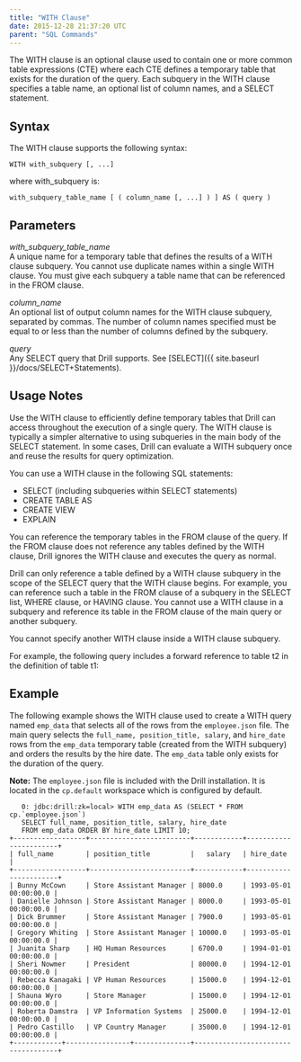 ```yaml
---
title: "WITH Clause"
date: 2015-12-28 21:37:20 UTC
parent: "SQL Commands"
---
```

The WITH clause is an optional clause used to contain one or more common table
expressions (CTE) where each CTE defines a temporary table that exists for the
duration of the query. Each subquery in the WITH clause specifies a table
name, an optional list of column names, and a SELECT statement.

## Syntax

The WITH clause supports the following syntax:

    WITH with_subquery [, ...]

where with_subquery is:

    with_subquery_table_name [ ( column_name [, ...] ) ] AS ( query ) 

## Parameters

*with_subquery_table_name*  
A unique name for a temporary table that defines the results of a WITH clause
subquery. You cannot use duplicate names within a single WITH clause. You must
give each subquery a table name that can be referenced in the FROM clause.

*column_name*  
An optional list of output column names for the WITH clause subquery,
separated by commas. The number of column names specified must be equal to or
less than the number of columns defined by the subquery.

*query*  
Any SELECT query that Drill supports. See
[SELECT]({{ site.baseurl }}/docs/SELECT+Statements).

## Usage Notes

Use the WITH clause to efficiently define temporary tables that Drill can
access throughout the execution of a single query. The WITH clause is
typically a simpler alternative to using subqueries in the main body of the
SELECT statement. In some cases, Drill can evaluate a WITH subquery once and
reuse the results for query optimization.

You can use a WITH clause in the following SQL statements:

  * SELECT (including subqueries within SELECT statements)  
  * CREATE TABLE AS
  * CREATE VIEW
  * EXPLAIN

You can reference the temporary tables in the FROM clause of the query. If the
FROM clause does not reference any tables defined by the WITH clause, Drill
ignores the WITH clause and executes the query as normal.

Drill can only reference a table defined by a WITH clause subquery in the
scope of the SELECT query that the WITH clause begins. For example, you can
reference such a table in the FROM clause of a subquery in the SELECT list,
WHERE clause, or HAVING clause. You cannot use a WITH clause in a subquery and
reference its table in the FROM clause of the main query or another subquery.

You cannot specify another WITH clause inside a WITH clause subquery.

For example, the following query includes a forward reference to table t2 in
the definition of table t1:

## Example

The following example shows the WITH clause used to create a WITH query named
`emp_data` that selects all of the rows from the `employee.json` file. The
main query selects the `full_name, position_title, salary`, and `hire_date`
rows from the `emp_data` temporary table (created from the WITH subquery) and
orders the results by the hire date. The `emp_data` table only exists for the
duration of the query.

**Note:** The `employee.json` file is included with the Drill installation. It is located in the `cp.default` workspace which is configured by default. 

       0: jdbc:drill:zk=local> WITH emp_data AS (SELECT * FROM cp.`employee.json`) 
       SELECT full_name, position_title, salary, hire_date 
       FROM emp_data ORDER BY hire_date LIMIT 10;
    +------------------+-------------------------+------------+-----------------------+
    | full_name        | position_title          |   salary   | hire_date             |
    +------------------+-------------------------+------------+-----------------------+
    | Bunny McCown     | Store Assistant Manager | 8000.0     | 1993-05-01 00:00:00.0 |
    | Danielle Johnson | Store Assistant Manager | 8000.0     | 1993-05-01 00:00:00.0 |
    | Dick Brummer     | Store Assistant Manager | 7900.0     | 1993-05-01 00:00:00.0 |
    | Gregory Whiting  | Store Assistant Manager | 10000.0    | 1993-05-01 00:00:00.0 |
    | Juanita Sharp    | HQ Human Resources      | 6700.0     | 1994-01-01 00:00:00.0 |
    | Sheri Nowmer     | President               | 80000.0    | 1994-12-01 00:00:00.0 |
    | Rebecca Kanagaki | VP Human Resources      | 15000.0    | 1994-12-01 00:00:00.0 |
    | Shauna Wyro      | Store Manager           | 15000.0    | 1994-12-01 00:00:00.0 |
    | Roberta Damstra  | VP Information Systems  | 25000.0    | 1994-12-01 00:00:00.0 |
    | Pedro Castillo   | VP Country Manager      | 35000.0    | 1994-12-01 00:00:00.0 |
    +------------+----------------+--------------+------------------------------------+
